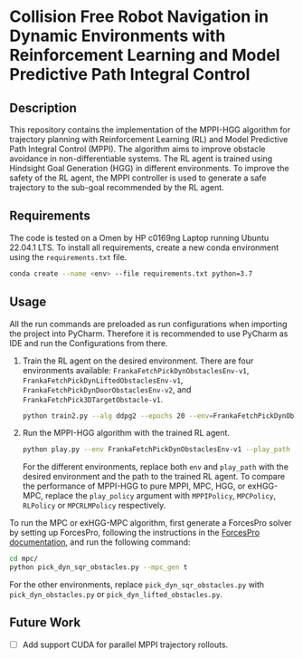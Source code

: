 # Collision Free Robot Navigation in Dynamic Environments with Reinforcement Learning and Model Predictive Path Integral Control

## Description

This repository contains the implementation of the MPPI-HGG algorithm for trajectory planning with Reinforcement
Learning (RL) and Model Predictive Path Integral Control (MPPI).
The algorithm aims to improve obstacle avoidance in non-differentiable systems.
The RL agent is trained using Hindsight Goal Generation (HGG) in different environments.
To improve the safety of the RL agent, the MPPI controller is used to generate a safe trajectory to the sub-goal
recommended by the RL agent.

## Requirements

The code is tested on a Omen by HP c0169ng Laptop running Ubuntu 22.04.1 LTS.
To install all requirements, create a new conda environment using the `requirements.txt` file.

```bash
conda create --name <env> --file requirements.txt python=3.7
```

## Usage

All the run commands are preloaded as run configurations when importing the project into PyCharm. Therefore it is
recommended to use PyCharm as IDE and run the Configurations from there.

1. Train the RL agent on the desired environment.
   There are four environments
   available: `FrankaFetchPickDynObstaclesEnv-v1`, `FrankaFetchPickDynLiftedObstaclesEnv-v1`, `FrankaFetchPickDynDoorObstaclesEnv-v2`,
   and `FrankaFetchPick3DTargetObstacle-v1`.
   ```bash
   python train2.py --alg ddpg2 --epochs 20 --env=FrankaFetchPickDynObstaclesEnv-v1 --reward_min -10 --goal mpc
   ```

2. Run the MPPI-HGG algorithm with the trained RL agent.
   ```bash
   python play.py --env FrankaFetchPickDynObstaclesEnv-v1 --play_path log/ddpg2-FrankaFetchPickDynObstaclesEnv-v1-hgg/ --play_epoch 19 --goal mpc --play_policy MPPIRLPolicy --timesteps 1000 --env_n_substeps 5
   ```
   For the different environments, replace both `env` and `play_path` with the desired environment and the path to the
   trained RL agent.
   To compare the performance of MPPI-HGG to pure MPPI, MPC, HGG, or exHGG-MPC, replace the `play_policy` argument
   with `MPPIPolicy`, `MPCPolicy`, `RLPolicy` or `MPCRLMPolicy` respectively.

To run the MPC or exHGG-MPC algorithm, first generate a ForcesPro solver by setting up ForcesPro, following the
instructions in the [ForcesPro documentation](https://forces.embotech.com/Documentation/installation/python.html), and
run the following command:

```bash
cd mpc/
python pick_dyn_sqr_obstacles.py --mpc_gen t
```

For the other environments, replace `pick_dyn_sqr_obstacles.py` with `pick_dyn_obstacles.py`
or `pick_dyn_lifted_obstacles.py`.

## Future Work

- [ ] Add support CUDA for parallel MPPI trajectory rollouts.
